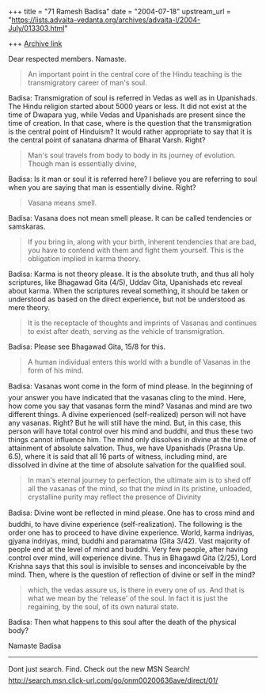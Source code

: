 +++
title = "71 Ramesh Badisa"
date = "2004-07-18"
upstream_url = "https://lists.advaita-vedanta.org/archives/advaita-l/2004-July/013303.html"

+++
[Archive link](https://lists.advaita-vedanta.org/archives/advaita-l/2004-July/013303.html)


Dear respected members. Namaste.

>An important point in the central core of the Hindu teaching is the 
>transmigratory career of man's soul.

Badisa: Transmigration of soul is referred in Vedas as well as in 
Upanishads. The Hindu religion started about 5000 years or less. It did not 
exist at the time of Dwapara yug, while Vedas and Upanishads are present 
since the time of creation. In that case, where is the question that the 
transmigration is the central point of Hinduism?  It would rather 
appropriate to say that it is the central point of sanatana dharma of Bharat 
Varsh. Right?

>Man's soul travels from body to body in its journey of evolution. Though 
>man is essentially divine,

Badisa: Is it man or soul it is referred here? I believe you are referring 
to soul when you are saying that man is essentially divine. Right?

>Vasana means smell.

Badisa: Vasana does not mean smell please. It can be called tendencies or 
samskaras.

>If you bring in, along with your birth, inherent tendencies that are bad, 
>you have to contend with them and fight them yourself. This is the 
>obligation implied in karma theory.

Badisa: Karma is not theory please. It is the absolute truth, and thus all 
holy scriptures, like Bhagawad Gita (4/5), Uddav Gita, Upanishads etc reveal 
about karma. When the scriptures reveal something, it should be taken or 
understood as based on the direct experience, but not be understood as mere 
theory.

>It is the receptacle of thoughts and imprints of Vasanas and continues to 
>exist after death, serving as the vehicle of transmigration.

Badisa: Please see Bhagawad Gita, 15/8 for this.

>A human individual enters this world with a bundle of Vasanas in the form 
>of his mind.

Badisa: Vasanas wont come in the form of mind please. In the beginning of 
your answer you have indicated that the vasanas cling to the mind. Here, how 
come you say that vasanas form the mind? Vasanas and mind are two different 
things. A divine experienced (self-realized) person will not have any 
vasanas. Right? But he will still have the mind. But, in this case, this 
person will have total control over his mind and buddhi, and thus these two 
things cannot influence him. The mind only dissolves in divine at the time 
of attainment of absolute salvation. Thus, we have Upanishads (Prasna Up. 
6.5), where it is said that all 16 parts of witness, including mind, are 
dissolved in divine at the time of absolute salvation for the qualified 
soul.

>In man's eternal journey to perfection, the ultimate aim is to shed off all 
>the vasanas of the mind, so that the mind in its pristine, unloaded, 
>crystalline purity may reflect the presence of Divinity

Badisa: Divine wont be reflected in mind please. One has to cross mind and 
buddhi, to have divine experience (self-realization). The following is the 
order one has to proceed to have divine experience.
World, karma indriyas, gjyana indriyas, mind, buddhi and paramatma (Gita 
3/42). Vast majority of people end at the level of mind and buddhi. Very few 
people, after having control over mind, will experience divine. Thus in 
Bhagawd Gita (2/25), Lord Krishna says that this soul is invisible to senses 
and inconceivable by the mind. Then, where is the question of reflection of 
divine or self in the mind?

>which, the vedas assure us, is there in every one of us. And that is what 
>we mean by the 'release' of the soul. In fact it is just the regaining, by 
>the soul, of its own natural state.

Badisa: Then what happens to this soul after the death of the physical body?

Namaste
Badisa

_________________________________________________________________
Dont just search. Find. Check out the new MSN Search! 
http://search.msn.click-url.com/go/onm00200636ave/direct/01/


